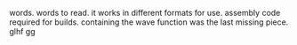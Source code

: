 words. words to read.
it works in different formats for use. 
assembly code required for builds. 
containing the wave function was the last missing piece. 
glhf 
gg